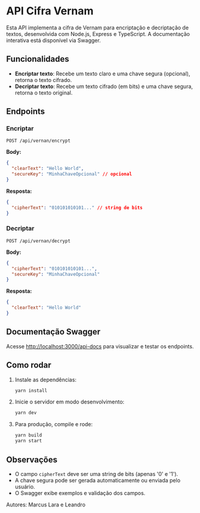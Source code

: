 # API Cifra Vernam

Esta API implementa a cifra de Vernam para encriptação e decriptação de textos, desenvolvida com Node.js, Express e TypeScript. A documentação interativa está disponível via Swagger.

## Funcionalidades

- **Encriptar texto**: Recebe um texto claro e uma chave segura (opcional), retorna o texto cifrado.
- **Decriptar texto**: Recebe um texto cifrado (em bits) e uma chave segura, retorna o texto original.

## Endpoints

### Encriptar

`POST /api/vernan/encrypt`

**Body:**
```json
{
  "clearText": "Hello World",
  "secureKey": "MinhaChaveOpcional" // opcional
}
```

**Resposta:**
```json
{
  "cipherText": "010101010101..." // string de bits
}
```

### Decriptar

`POST /api/vernan/decrypt`

**Body:**
```json
{
  "cipherText": "010101010101...",
  "secureKey": "MinhaChaveOpcional"
}
```

**Resposta:**
```json
{
  "clearText": "Hello World"
}
```

## Documentação Swagger

Acesse [http://localhost:3000/api-docs](http://localhost:3000/api-docs) para visualizar e testar os endpoints.

## Como rodar

1. Instale as dependências:
   ```bash
   yarn install
   ```
2. Inicie o servidor em modo desenvolvimento:
   ```bash
   yarn dev
   ```
3. Para produção, compile e rode:
   ```bash
   yarn build
   yarn start
   ```

## Observações

- O campo `cipherText` deve ser uma string de bits (apenas '0' e '1').
- A chave segura pode ser gerada automaticamente ou enviada pelo usuário.
- O Swagger exibe exemplos e validação dos campos.

Autores: Marcus Lara e Leandro
